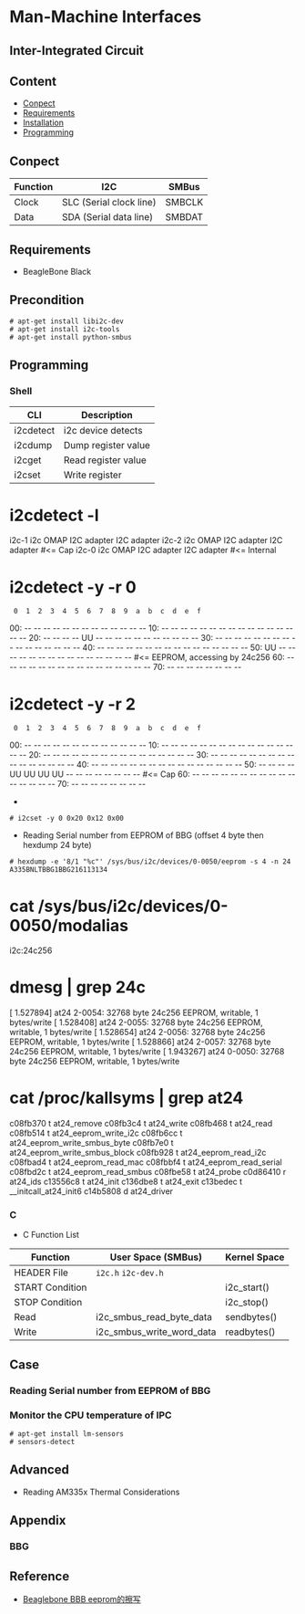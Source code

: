 # Man-Machine Interfaces

## Inter-Integrated Circuit

## Content

- [Conpect](#conpect)
- [Requirements](#requirements)
- [Installation](Installation)
- [Programming]()

## Conpect


| Function | I2C                     | SMBus  |
|----------|-------------------------|--------|
| Clock    | SLC (Serial clock line) | SMBCLK |
| Data     | SDA (Serial data line)  | SMBDAT |




## Requirements

- BeagleBone Black

## Precondition

```
# apt-get install libi2c-dev
# apt-get install i2c-tools
# apt-get install python-smbus
```


## Programming



### Shell

| CLI      | Description                  |
|----------|------------------------------|
|i2cdetect | i2c device detects |
|i2cdump   | Dump register value     |
|i2cget    | Read register value    |
|i2cset    | Write register         |



# i2cdetect -l
i2c-1   i2c             OMAP I2C adapter                        I2C adapter
i2c-2   i2c             OMAP I2C adapter                        I2C adapter  #<= Cap
i2c-0   i2c             OMAP I2C adapter                        I2C adapter  #<= Internal

# i2cdetect -y -r 0
     0  1  2  3  4  5  6  7  8  9  a  b  c  d  e  f
00:          -- -- -- -- -- -- -- -- -- -- -- -- --
10: -- -- -- -- -- -- -- -- -- -- -- -- -- -- -- --
20: -- -- -- -- UU -- -- -- -- -- -- -- -- -- -- --
30: -- -- -- -- -- -- -- -- -- -- -- -- -- -- -- --
40: -- -- -- -- -- -- -- -- -- -- -- -- -- -- -- --
50: UU -- -- -- -- -- -- -- -- -- -- -- -- -- -- --     #<= EEPROM, accessing by 24c256
60: -- -- -- -- -- -- -- -- -- -- -- -- -- -- -- --
70: -- -- -- -- -- -- -- --

# i2cdetect -y -r 2
     0  1  2  3  4  5  6  7  8  9  a  b  c  d  e  f
00:          -- -- -- -- -- -- -- -- -- -- -- -- --
10: -- -- -- -- -- -- -- -- -- -- -- -- -- -- -- --
20: -- -- -- -- -- -- -- -- -- -- -- -- -- -- -- --
30: -- -- -- -- -- -- -- -- -- -- -- -- -- -- -- --
40: -- -- -- -- -- -- -- -- -- -- -- -- -- -- -- --
50: -- -- -- -- UU UU UU UU -- -- -- -- -- -- -- --      #<= Cap
60: -- -- -- -- -- -- -- -- -- -- -- -- -- -- -- --
70: -- -- -- -- -- -- -- --

-


```
# i2cset -y 0 0x20 0x12 0x00
```

- Reading Serial number from EEPROM of BBG (offset 4 byte then hexdump 24 byte)
```
# hexdump -e '8/1 "%c"' /sys/bus/i2c/devices/0-0050/eeprom -s 4 -n 24
A335BNLTBBG1BBG216113134
```
# cat /sys/bus/i2c/devices/0-0050/modalias
  i2c:24c256

# dmesg | grep 24c
[    1.527894] at24 2-0054: 32768 byte 24c256 EEPROM, writable, 1 bytes/write
[    1.528408] at24 2-0055: 32768 byte 24c256 EEPROM, writable, 1 bytes/write
[    1.528654] at24 2-0056: 32768 byte 24c256 EEPROM, writable, 1 bytes/write
[    1.528866] at24 2-0057: 32768 byte 24c256 EEPROM, writable, 1 bytes/write
[    1.943267] at24 0-0050: 32768 byte 24c256 EEPROM, writable, 1 bytes/write


# cat /proc/kallsyms | grep at24
c08fb370 t at24_remove
c08fb3c4 t at24_write
c08fb468 t at24_read
c08fb514 t at24_eeprom_write_i2c
c08fb6cc t at24_eeprom_write_smbus_byte
c08fb7e0 t at24_eeprom_write_smbus_block
c08fb928 t at24_eeprom_read_i2c
c08fbad4 t at24_eeprom_read_mac
c08fbbf4 t at24_eeprom_read_serial
c08fbd2c t at24_eeprom_read_smbus
c08fbe58 t at24_probe
c0d86410 r at24_ids
c13556c8 t at24_init
c136dbe8 t at24_exit
c13bedec t __initcall_at24_init6
c14b5808 d at24_driver

### C

- C Function List

| Function         | User Space (SMBus)        | Kernel Space  |
|------------------|---------------------------|---------------|
| HEADER File      | `i2c.h` `i2c-dev.h`       |             |
| START  Condition |                           | i2c_start() |
| STOP   Condition |                           | i2c_stop()  |
| Read             | i2c_smbus_read_byte_data  | sendbytes() |
| Write            | i2c_smbus_write_word_data | readbytes() |

## Case

### Reading Serial number from EEPROM of BBG  

### Monitor the CPU temperature of IPC
```
# apt-get install lm-sensors 
# sensors-detect
```

## Advanced

- Reading AM335x Thermal Considerations

## Appendix

### BBG

## Reference

- [Beaglebone BBB eeprom的擦写](https://yixiaoyang.github.io/articles/2015-07/bbb-eeprom)

